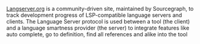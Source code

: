 
[Langserver.org](https://langserver.org/)
is a community-driven site, maintained by Sourcegraph, to track development progress of LSP-compatible language servers and clients.
The Language Server protocol is used between a tool (the client) and a language smartness provider (the server) to integrate features like auto complete, go to definition, find all references and alike into the tool
